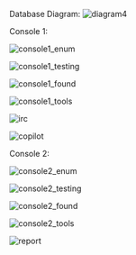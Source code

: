Database Diagram:
![diagram4](https://github.com/ValentaA/Bounties/assets/90060698/09862042-74b2-4a70-9c82-76b76efe8ffd)

Console 1:

![console1_enum](https://github.com/ValentaA/Bounties/assets/90060698/7335ec80-55e8-404b-b442-e1852cb4e6a6)

![console1_testing](https://github.com/ValentaA/Bounties/assets/90060698/eb4eb764-3dc2-493b-bac8-3a6bfe8e2b98)

![console1_found](https://github.com/ValentaA/Bounties/assets/90060698/ae8a9db7-2010-456e-b62c-6a90381d4cf0)

![console1_tools](https://github.com/ValentaA/Bounties/assets/90060698/7bfce6a0-bf60-43cd-8e30-ec7abf0b45bc)

![irc](https://github.com/ValentaA/Bounties/assets/90060698/62e8dbb6-3af6-43cc-985e-d1c0836f6914)

![copilot](https://github.com/ValentaA/Bounties/assets/90060698/78e4d6e1-cbd8-4c7b-8b99-48114ec25a82)

Console 2:

![console2_enum](https://github.com/ValentaA/Bounties/assets/90060698/42fdba32-d423-4aa3-92f5-403fac06c7cb)

![console2_testing](https://github.com/ValentaA/Bounties/assets/90060698/9e5af602-17a9-4c6f-ac19-8da6485d5433)

![console2_found](https://github.com/ValentaA/Bounties/assets/90060698/cc2db211-5ba1-4c27-8eda-3453fce2a0f5)

![console2_tools](https://github.com/ValentaA/Bounties/assets/90060698/7c203bb2-83de-4ee3-9c3a-26c46969fd97)

![report](https://github.com/ValentaA/Bounties/assets/90060698/cb57e9b9-b625-4a6f-b003-a2e3cd76d104)










